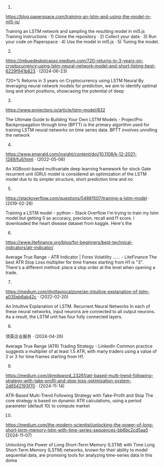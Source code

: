 1.
https://blog.paperspace.com/training-an-lstm-and-using-the-model-in-ml5-js/

Training an LSTM network and sampling the resulting model in ml5.js
Training Instructions · 1) Clone the repository · 2) Collect your data · 3) Run your code on Paperspace · 4) Use the model in ml5.js · 5) Tuning the model.


2.
https://imbuedeskpicasso.medium.com/720-returns-in-3-years-on-cryptocurrency-using-lstm-neural-network-model-and-short-listing-best-6229f941b823
·
(2024-06-23)

720+% Returns in 3 years on Cryptocurrency using LSTM Neural
By leveraging neural network models for prediction, we aim to identify optimal long and short positions, showcasing the potential of deep


3.
https://www.projectpro.io/article/lstm-model/832

The Ultimate Guide to Building Your Own LSTM Models - ProjectPro
Backpropagation through time (BPTT) is the primary algorithm used for training LSTM neural networks on time series data. BPTT involves unrolling the network


4.
https://www.emerald.com/insight/content/doi/10.1108/k-12-2021-1289/full/html
·
(2022-05-06)

An XGBoost-based multivariate deep learning framework for stock
Gate recurrent unit (GRU) model is considered an optimization of the LSTM model due to its simpler structure, short prediction time and no


5.
https://stackoverflow.com/questions/54881507/training-a-lstm-model
·
(2019-02-26)

Training a LSTM model - python - Stack Overflow
I'm trying to train my lstm model but getting 0 as accuracy, precision, recall and f1 score. I downloaded the heart disease dataset from kaggle. Here's the


6.
https://www.litefinance.org/blog/for-beginners/best-technical-indicators/atr-indicator/

Average True Range - ATR Indicator | Forex Volatility …… - LiteFinance
The best ATR Stop Loss multiplier for time frames starting from H1 is "3". There's a different method: place a stop order at the level when opening a trade.


7.
https://medium.com/@ottaviocalzone/an-intuitive-explanation-of-lstm-a035eb6ab42c
·
(2022-02-20)

An Intuitive Explanation of LSTM. Recurrent Neural Networks
In each of these neural networks, input neurons are connected to all output neurons. As a result, the LSTM unit has four fully connected layers.


8.

领英企业服务
·
(2024-04-26)

Average True Range (ATR) Trading Strategy - LinkedIn
Common practice suggests a multiplier of at least 1.5 ATR, with many traders using a value of 2 or 3 for time frames starting from H1.


9.
https://medium.com/@redsword_23261/atr-based-multi-trend-following-strategy-with-take-profit-and-stop-loss-optimization-system-2d6542193f70
·
(2024-11-14)

ATR-Based Multi-Trend Following Strategy with Take-Profit and Stop
The core strategy is based on dynamic ATR calculations, using a period parameter (default 10) to compute market



10.
https://medium.com/the-modern-scientist/unlocking-the-power-of-long-short-term-memory-lstm-with-time-series-sequences-bb6bc2cd5aa5
·
(2024-11-07)

Unlocking the Power of Long Short-Term Memory (LSTM) with Time
Long Short-Term Memory (LSTM) networks, known for their ability to model sequential data, are promising tools for analyzing time-series data in this doma
